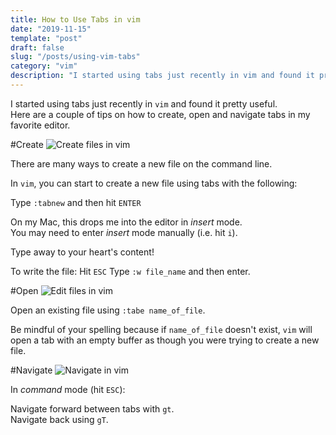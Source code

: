 ```yaml
---
title: How to Use Tabs in vim
date: "2019-11-15"
template: "post"
draft: false
slug: "/posts/using-vim-tabs"
category: "vim"
description: "I started using tabs just recently in vim and found it pretty useful."
---
```

I started using tabs just recently in `vim` and found it pretty useful.    
Here are a couple of tips on how to create, open and navigate tabs in my favorite editor.

#Create 
![Create files in vim](/media/vim-tabs-newfile.gif)

There are many ways to create a new file on the command line.  

In `vim`, you can start to create a new file using tabs with the following:

Type `:tabnew` and then hit `ENTER`

On my Mac, this drops me into the editor in *insert* mode.    
You may need to enter *insert* mode manually (i.e. hit `i`).

Type away to your heart's content!

To write the file:
Hit `ESC`
Type `:w file_name` and then enter. 


#Open
![Edit files in vim](/media/vim-tabs-editfile.gif)

Open an existing file using `:tabe name_of_file`.

Be mindful of your spelling because if `name_of_file` doesn't exist, `vim` will open a tab with an empty buffer as though you were trying to create a new file.   

#Navigate
![Navigate in vim](/media/vim-tabs-gotabs.gif)

In *command* mode (hit `ESC`):

Navigate forward between tabs with `gt`.    
Navigate back using `gT`.    
